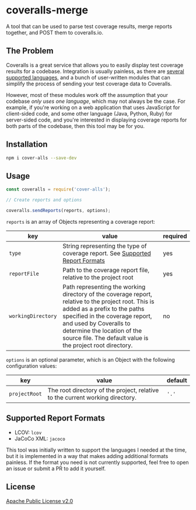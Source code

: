# coveralls-merge
A tool that can be used to parse test coverage results, merge reports together, and POST them to coveralls.io.

## The Problem
Coveralls is a great service that allows you to easily display test coverage results for a codebase.
Integration is usually painless, as there are
[several supported languages](https://coveralls.zendesk.com/hc/en-us/sections/200330349-Languages),
and a bunch of user-written modules that can simplify the process of sending your test coverage data to Coveralls.

However, most of these modules work off the assumption that your codebase *only uses one language*, which may
not always be the case. For example, if you're working on a web application that uses JavaScript for client-sided code, and
some other language (Java, Python, Ruby) for server-sided code, and you're interested in displaying coverage
reports for both parts of the codebase, then this tool may be for you.

## Installation

``` bash
npm i cover-alls --save-dev
```

## Usage

```js
const coveralls = require('cover-alls');

// Create reports and options

coveralls.sendReports(reports, options);
```

`reports` is an array of Objects representing a coverage report:

| key              | value                                                                                                                                                                                                                                                                                          | required |
|------------------|------------------------------------------------------------------------------------------------------------------------------------------------------------------------------------------------------------------------------------------------------------------------------------------------|----------|
| `type`             | String representing the type of coverage report. See [Supported Report Formats](#supported-report-formats)                                                                                                                                                                                       | yes      |
| `reportFile`       | Path to the coverage report file, relative to the project root                                                                                                                                                                                                                                 | yes      |
| `workingDirectory` | Path representing the working directory of the coverage report,  relative to the project root.  This is added as a prefix to the paths specified in the coverage report, and used by Coveralls to determine the location of the source file.  The default value is the project root directory. | no       |

`options` is an optional parameter, which is an Object with the following configuration values:

| key         | value                                                                         | default |
|-------------|-------------------------------------------------------------------------------|---------|
| `projectRoot` | The root directory of the project, relative to the current working directory. | `'.'`   |

## Supported Report Formats

- LCOV: `lcov`
- JaCoCo XML: `jacoco`

This tool was initially written to support the languages I needed at the time, but it is implemented in a way that
makes adding additional formats painless. If the format you need is not currently supported, feel free to open an
issue or submit a PR to add it yourself.

## License

[Apache Public License v2.0](https://github.com/sourceallies/cover-alls/blob/master/LICENSE)
